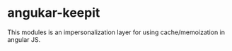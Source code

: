 angukar-keepit
==============

This modules is an impersonalization layer for using cache/memoization in angular JS.
